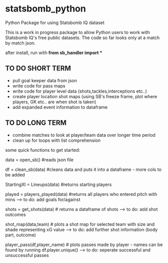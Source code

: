# statsbomb_python
Python Package for using Statsbomb IQ dataset

This is a work in progress package to allow Python users to work with Statsbomb IQ's free public datasets. The code so far looks only at a match by match json.


after install, run with <b> from sb_handler import * </b>

## TO DO SHORT TERM ##
- pull goal keeper data from json
- write code for pass maps
- write code for player level data (shots,tackles,interceptions etc..)
- create player location shot maps (using SB's freeze frame, plot where players, GK etc.. are when shot is taken)
- add expanded event information to dataframe


## TO DO LONG TERM ##
- combine matches to look at player/team data over longer time period
- clean up for loops with list comprehension

some quick functions to get started:

data = open_sb(<FILENAME>) #reads json file

df = clean_sb(data) #cleans data and puts it into a dataframe - more cols to be added

StartingXI = Lineups(data) #returns starting players

played = players_played(data) #returns all players who entered pitch with mins --> to do: add goals for/against 

shots = get_shots(data) # returns a dataframe of shots --> to do: add shot outcomes

shot_map(data,team) # plots a shot map for selected team with size and shade representing xG value --> to do: add further shot information (body part, outcome)

player_pass(df,player_name) # plots passes made by player - names can be found by running df.player.unique() --> to do: seperate successful and unsuccessful passes
